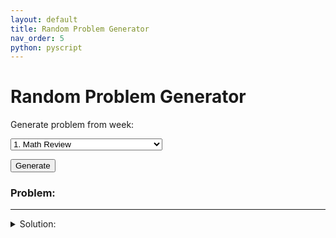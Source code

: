 ```yaml
---
layout: default
title: Random Problem Generator
nav_order: 5
python: pyscript
---
```


# Random Problem Generator

<dialog id="loading">
Please wait while the application loads...
</dialog>

<label for="dropdown">Generate problem from week:</label>

<select id="dropdown">
    <option value="wk01">1. Math Review</option>
    <option value="wk02">2. Supply and Demand Curves</option>
    <option value="wk03">3. Short Run Equlibrium and Taxation</option>
    <option value="wk04">4. Long Run Equilibrium</option>
</select>

<button id="button" pys-onClick="generate_problem">Generate</button>

<p><h3>Problem:</h3></p>

<div id="problem">
</div>

---

<details id="details">
<summary>Solution:</summary>
<div id="solution">
</div>
</details>

<script type="py" src="/CSUN-Econ-310/rpg.py" config="/CSUN-Econ-310/rpg.toml">
</script>
